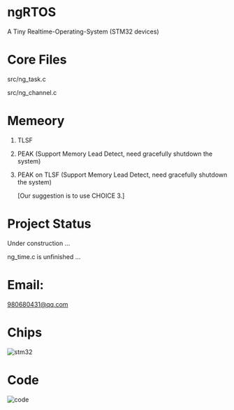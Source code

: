 # ngRTOS
A Tiny Realtime-Operating-System (STM32 devices)

# Core Files
src/ng_task.c

src/ng_channel.c

# Memeory
1. TLSF
2. PEAK (Support Memory Lead Detect, need gracefully shutdown the system)
3. PEAK on TLSF (Support Memory Lead Detect, need gracefully shutdown the system)

   [Our suggestion is to use CHOICE 3.]

# Project Status
Under construction ...

ng_time.c is unfinished ...

# Email: 
980680431@qq.com

# Chips

![stm32](https://user-images.githubusercontent.com/28725147/211881021-549a4bdc-c3e2-4581-9ccc-b195aa9f7f2e.jpg)

# Code

![code](https://user-images.githubusercontent.com/28725147/211888784-c906d292-ad1c-4154-9528-534f121c43e6.png)
